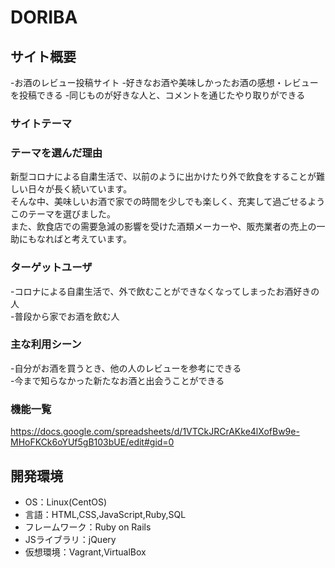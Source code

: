 # DORIBA

## サイト概要
-お酒のレビュー投稿サイト
  -好きなお酒や美味しかったお酒の感想・レビューを投稿できる
  -同じものが好きな人と、コメントを通じたやり取りができる

### サイトテーマ



### テーマを選んだ理由
新型コロナによる自粛生活で、以前のように出かけたり外で飲食をすることが難しい日々が長く続いています。  
そんな中、美味しいお酒で家での時間を少しでも楽しく、充実して過ごせるようこのテーマを選びました。  
また、飲食店での需要急減の影響を受けた酒類メーカーや、販売業者の売上の一助にもなればと考えています。

### ターゲットユーザ
-コロナによる自粛生活で、外で飲むことができなくなってしまったお酒好きの人  
-普段から家でお酒を飲む人

### 主な利用シーン
-自分がお酒を買うとき、他の人のレビューを参考にできる  
-今まで知らなかった新たなお酒と出会うことができる


### 機能一覧
https://docs.google.com/spreadsheets/d/1VTCkJRCrAKke4lXofBw9e-MHoFKCk6oYUf5gB103bUE/edit#gid=0

## 開発環境
- OS：Linux(CentOS)
- 言語：HTML,CSS,JavaScript,Ruby,SQL
- フレームワーク：Ruby on Rails
- JSライブラリ：jQuery
- 仮想環境：Vagrant,VirtualBox